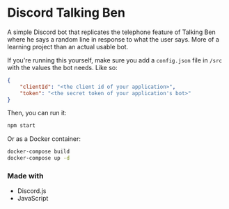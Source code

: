 # Discord Talking Ben

A simple Discord bot that replicates the telephone feature of Talking Ben where he says a random line in response to what the user says.
More of a learning project than an actual usable bot.

If you're running this yourself, make sure you add a `config.json` file in `/src` with the values the bot needs. Like so:

```json
{
	"clientId": "<the client id of your application>",
	"token": "<the secret token of your application's bot>"
}
```

Then, you can run it:

```bash
npm start
```

Or as a Docker container:

```bash
docker-compose build
docker-compose up -d
```

### Made with

- Discord.js
- JavaScript
